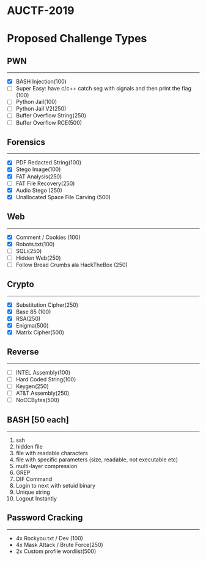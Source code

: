 # AUCTF-2019

# Proposed Challenge Types


## PWN
----------
- [x] BASH Injection(100)
- [ ] Super Easy: have c/c++ catch seg with signals and then print the flag (100)
- [ ] Python Jail(100)
- [ ] Python Jail V2(250)
- [ ] Buffer Overflow String(250)
- [ ] Buffer Overflow RCE(500)

## Forensics
--------------
- [x] PDF Redacted String(100)
- [x] Stego Image(100)
- [x] FAT Analysis(250)
- [ ] FAT File Recovery(250)
- [x] Audio Stego (250)
- [x] Unallocated Space File Carving (500)

## Web
-----------
- [x] Comment / Cookies (100)
- [x] Robots.txt(100)
- [ ] SQLi(250)
- [ ] Hidden Web(250)
- [ ] Follow Bread Crumbs ala HackTheBox (250)

## Crypto
-------------
- [x] Substitution Cipher(250)
- [x] Base 85 (100)
- [x] RSA(250)
- [x] Enigma(500)
- [x] Matrix Cipher(500)

## Reverse
--------------
- [ ] INTEL Assembly(100)
- [ ] Hard Coded String(100)
- [ ] Keygen(250)
- [ ] AT&T Assembly(250)
- [ ] NoCCBytes(500)

## BASH [50 each]
-----------
1. ssh
2. hidden file
3. file with readable characters
4. file with specific parameters (size, readable, not executable etc)
5. multi-layer compression
6. GREP
7. DIF Command
8. Login to next with setuid binary
9. Unique string
10. Logout Instantly

## Password Cracking
-----------------------
- 4x Rockyou.txt / Dev (100)
- 4x Mask Attack / Brute Force(250)
- 2x Custom profile wordlist(500)
